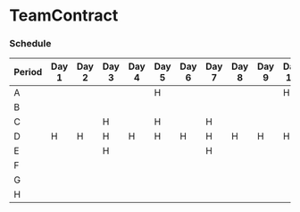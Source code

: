 # TeamContract

### Schedule
|Period|Day 1|Day 2|Day 3|Day 4|Day 5|Day 6|Day 7|Day 8|Day 9|Day 10|
|------|-----|-----|-----|-----|-----|-----|-----|-----|-----|------|
|A     |     |     |     |     |H    |     |     |     |     |H     |
|B     |     |     |     |     |     |     |     |     |     |      |
|C     |     |     |H    |     |H    |     |H    |     |     |      |
|D     |H    |H    |H    |H    |H    |H    |H    |H    |H    |H     |
|E     |     |     |H    |     |     |     |H    |     |     |      |
|F     |     |     |     |     |     |     |     |     |     |      |
|G     |     |     |     |     |     |     |     |     |     |      |
|H     |     |     |     |     |     |     |     |     |     |      |